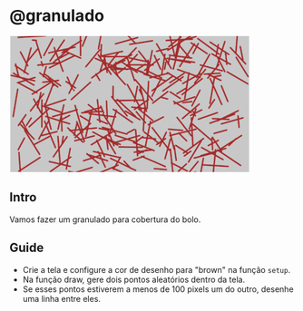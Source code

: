 # @granulado

![_](cover.jpg)

## Intro

Vamos fazer um granulado para cobertura do bolo.

## Guide

- Crie a tela e configure a cor de desenho para "brown" na função `setup`.
- Na função draw, gere dois pontos aleatórios dentro da tela.
- Se esses pontos estiverem a menos de 100 pixels um do outro, desenhe uma linha entre eles.
